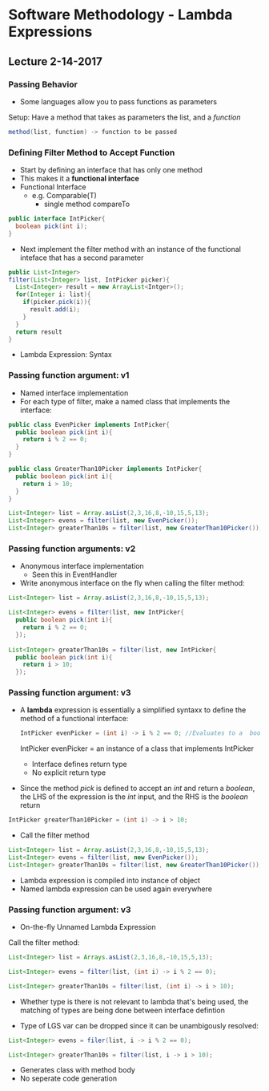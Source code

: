 # Software Methodology - Lambda Expressions
## Lecture 2-14-2017

### Passing Behavior
* Some languages allow you to pass functions as parameters

Setup: Have a method that takes as parameters the list, and a *function*

```java
method(list, function) -> function to be passed
```

### Defining Filter Method to Accept Function
* Start by defining an interface that has only one method
 * This makes it a **functional interface**
* Functional Interface
  * e.g. Comparable(T)
    * single method compareTo
    
```java 
public interface IntPicker{
  boolean pick(int i);
}
```
* Next implement the filter method with an instance of the functional inteface that has a second parameter

```java
public List<Integer>
filter(List<Integer> list, IntPicker picker){
  List<Integer> result = new ArrayList<Intger>();
  for(Integer i: list){
    if(picker.pick(i)){
      result.add(i);
    }
  }
  return result
}
```
* Lambda Expression: Syntax

### Passing function argument: v1
* Named interface implementation
* For each type of filter, make a named class that implements the interface:

```java
public class EvenPicker implements IntPicker{
  public boolean pick(int i){
    return i % 2 == 0;
  }
}
```

```java
public class GreaterThan10Picker implements IntPicker{
  public boolean pick(int i){
    return i > 10;
  }
}
```

```java
List<Integer> list = Array.asList(2,3,16,8,-10,15,5,13);
List<Integer> evens = filter(list, new EvenPicker());
List<Integer> greaterThan10s = filter(list, new GreaterThan10Picker());
```

### Passing function arguments: v2
* Anonymous interface implementation
  * Seen this in EventHandler
* Write anonymous interface on the fly when calling the filter method:

```java
List<Integer> list = Array.asList(2,3,16,8,-10,15,5,13);

List<Integer> evens = filter(list, new IntPicker{
  public boolean pick(int i){
    return i % 2 == 0;
  });
  
List<Integer> greaterThan10s = filter(list, new IntPicker{
  public boolean pick(int i){
    return i > 10;
  });
```
### Passing function argument: v3
* A **lambda** expression is essentially a simplified syntaxx to define the method of a functional interface:
  
  ```java
  IntPicker evenPicker = (int i) -> i % 2 == 0; //Evaluates to a  boolean value
  ```
  
  IntPicker evenPicker = an instance of a class that implements IntPicker
  
  * Interface defines return type
   * No explicit return type
   
 * Since the method *pick* is defined to accept an *int* and return a *boolean*, the LHS of the expression is the *int* input, and the RHS is the *boolean* return
 
  ```java
  IntPicker greaterThan10Picker = (int i) -> i > 10;
  ```
 * Call the filter method
 
  ```java
  List<Integer> list = Array.asList(2,3,16,8,-10,15,5,13);
  List<Integer> evens = filter(list, new EvenPicker());
  List<Integer> greaterThan10s = filter(list, new GreaterThan10Picker());
  ```
  
  * Lambda expression is compiled into instance of object
  * Named lambda expression can be used again everywhere
  
### Passing function argument: v3
* On-the-fly Unnamed Lambda Expression
 
 Call the filter method:
 
 ```java
 List<Integer> list = Arrays.asList(2,3,16,8,-10,15,5,13);
 
 List<Integer> evens = filter(list, (int i) -> i % 2 == 0);
 
 List<Integer> greaterThan10s = filter(list, (int i) -> i > 10);
 ```
 
 * Whether type is there is not relevant to lambda that's being used, the matching of types are being done between interface defintion
 
 * Type of LGS var can be dropped since it can be unambigously resolved:
```java
List<Integer> evens = filer(list, i -> i % 2 == 0);

List<Integer> greaterThan10s = filter(list, i -> i > 10);
```

* Generates class with method body
 * No seperate code generation


